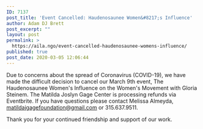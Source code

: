 ```yaml
---
ID: 7137
post_title: 'Event Cancelled: Haudenosaunee Women&#8217;s Influence'
author: Adam DJ Brett
post_excerpt: ""
layout: post
permalink: >
  https://aila.ngo/event-cancelled-haudenosaunee-womens-influence/
published: true
post_date: 2020-03-05 12:06:44
---
```

Due to concerns about the spread of Coronavirus (COVID-19), we have made the difficult decision to cancel our March 9th event, The Haudenosaunee Women's Influence on the Women's Movement with Gloria Steinem.
The Matilda Joslyn Gage Center is processing refunds via Eventbrite.
If you have questions please contact Melissa Almeyda, matildajgagefoundation@gmail.com or 315.637.9511.

Thank you for your continued friendship and support of our work.
